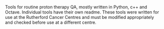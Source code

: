 Tools for routine proton therapy QA, mostly written in Python, c++ and Octave.  Individual tools have their own readme.  These tools were written for use at the Rutherford Cancer Centres and must be modified appropriately and checked before use at a different centre.
